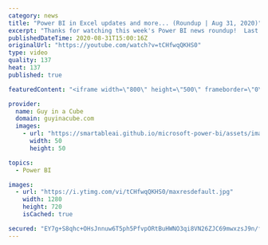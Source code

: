 ```yaml
---
category: news
title: "Power BI in Excel updates and more... (Roundup | Aug 31, 2020)"
excerpt: "Thanks for watching this week's Power BI news roundup!  Last weeks roundup: https://guyinacu.be/roundup191 Patrick's tech video: https://guyinacu.be/dynamictitle Adam's tech video: https://guyinacu.be/onecheckbox  🔴 Live Replay: https://guyinacu.be/live023  📢 Become a member: https://guyinacu.be/membership"
publishedDateTime: 2020-08-31T15:00:16Z
originalUrl: "https://youtube.com/watch?v=tCHfwqQKHS0"
type: video
quality: 137
heat: 137
published: true

featuredContent: "<iframe width=\"800\" height=\"500\" frameborder=\"0\" src=\"https://www.youtube.com/embed/tCHfwqQKHS0\" allow=\"accelerometer; autoplay; encrypted-media; gyroscope; picture-in-picture\" allowfullscreen></iframe>"

provider:
  name: Guy in a Cube
  domain: guyinacube.com
  images:
    - url: "https://smartableai.github.io/microsoft-power-bi/assets/images/organizations/guyinacube.com-50x50.jpg"
      width: 50
      height: 50

topics:
  - Power BI

images:
  - url: "https://i.ytimg.com/vi/tCHfwqQKHS0/maxresdefault.jpg"
    width: 1280
    height: 720
    isCached: true

secured: "EY7g+S8qhc+OHsJnnuw6T5ph5PfvpORtBuHWNO3qi8VN26ZJC69mwxzsJ9n/fLrleIL9mW5CL0Xt7TyoxBM4zCSr/lGbPq0GFYdEbVp1xguHPiWBuMqi6ZTYlga4gqooaT6Vln2/51ouFxuhFHU1V+oFfnGF5JM245mJOazETqnHstUjAqGgfG1g5xmptD4yNa/CGzQW3erZ4NnJXPcxpfbV2ILtl8W9ND1TKU61qesSvp+YrEuJ/x7D0ka+Aw/q3wRVzkMJp0sWOo5hdtpR9mny18v7hunQuazjuYu8eumJ4M2nF6+qR8qBFVrDGgvrLPCfX3hOiZE4ZODqFtu/zqqAjfrx1lSs8WVDeVefoqLQzWg8VJSEA5XRWsLIVZgjhdTYeqbGwGNXUfjtDCLPG2MkuI2Q3DCykUCz49JNZrM=;BRSsA1PpPIffL4zlYdiBbg=="
---
```



